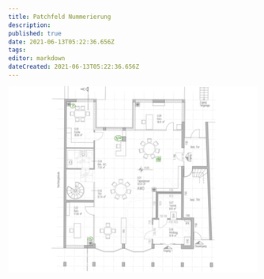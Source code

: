 ```yaml
---
title: Patchfeld Nummerierung
description: 
published: true
date: 2021-06-13T05:22:36.656Z
tags: 
editor: markdown
dateCreated: 2021-06-13T05:22:36.656Z
---
```


![patchfeld_nummerierung.jpg](/patchfeld_nummerierung.jpg)